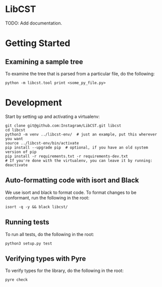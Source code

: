 # LibCST

TODO: Add documentation.

# Getting Started

## Examining a sample tree

To examine the tree that is parsed from a particular file, do the following:

```
python -m libcst.tool print <some_py_file.py>
```

# Development

Start by setting up and activating a virtualenv:

```
git clone git@github.com:Instagram/LibCST.git libcst
cd libcst
python3 -m venv ../libcst-env/  # just an example, put this wherever you want
source ../libcst-env/bin/activate
pip install --upgrade pip  # optional, if you have an old system version of pip
pip install -r requirements.txt -r requirements-dev.txt
# If you're done with the virtualenv, you can leave it by running:
deactivate
```

## Auto-formatting code with isort and Black

We use isort and black to format code. To format changes to be conformant, run
the following in the root:

```
isort -q -y && black libcst/
```

## Running tests

To run all tests, do the following in the root:

```
python3 setup.py test
```

## Verifying types with Pyre

To verify types for the library, do the following in the root:

```
pyre check
```

